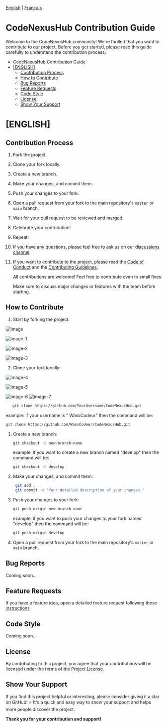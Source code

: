 
[English](CONTRIBUTING.md) | [Français](CONTRIBUTING.fr.md)
# CodeNexusHub Contribution Guide

Welcome to the CodeNexusHub community! We're thrilled that you want to contribute to our project. Before you get started, please read this guide carefully to understand the contribution process.


- [CodeNexusHub Contribution Guide](#codenexushub-contribution-guide)
- [\[ENGLISH\]](#english)
  - [Contribution Process](#contribution-process)
  - [How to Contribute](#how-to-contribute)
  - [Bug Reports](#bug-reports)
  - [Feature Requests](#feature-requests)
  - [Code Style](#code-style)
  - [License](#license)
  - [Show Your Support](#show-your-support)
 

# [ENGLISH]

## Contribution Process

1. Fork the project.
2. Clone your fork locally.
3. Create a new branch.
4. Make your changes, and commit them.
5. Push your changes to your fork.
6. Open a pull request from your fork to the main repository's `master`  or `main` branch.
7. Wait for your pull request to be reviewed and merged.
8. Celebrate your contribution!
9. Repeat!
10. If you have any questions, please feel free to ask us on our [discussions channel](https://github.com/orgs/CodeNexusHub/discussions).
11. If you want to contribute to the project, please read the [Code of Conduct](CODE_OF_CONDUCT.md) and the [Contributing Guidelines](#how-to-contribute).

    All contributions are welcome! Feel free to contribute even to small fixes.

    Make sure to discuss major changes or features with the team before starting.


## How to Contribute

1. Start by forking the project.
   
![image](https://github.com/WassCodeur/CodeNexusHub/assets/100234404/afc5328a-9593-42a4-8f69-03c1ae760524)


![image-1](https://github.com/WassCodeur/CodeNexusHub/assets/100234404/10dd2f86-3c27-480a-8250-192952cf417b)


![image-2](https://github.com/WassCodeur/CodeNexusHub/assets/100234404/7bfcbd9e-d8f4-48b4-ba6b-dd59008c83dc)


![image-3](https://github.com/WassCodeur/CodeNexusHub/assets/100234404/4523a100-3c07-4b15-91ca-7f6ca9bc2ab3)


2. Clone your fork locally:
   
![image-4](https://github.com/WassCodeur/CodeNexusHub/assets/100234404/407abb57-0674-4689-9232-9eb12113a1c7)

![image-5](https://github.com/WassCodeur/CodeNexusHub/assets/100234404/d04b153b-098b-4e4f-8a7d-4044412fd4e5)

![image-6](https://github.com/WassCodeur/CodeNexusHub/assets/100234404/40f635d9-45d4-4df9-ba65-7dd22a9cefe8)
![image-7](https://github.com/WassCodeur/CodeNexusHub/assets/100234404/a581f185-ef0b-4140-a59b-79cdf8c4c350)

```bash
   git clone https://github.com/YourUsername/CodeNexusHub.git
```
 example: if your username is " WassCodeur" then the command will be:
   ```bash
   git clone https://github.com/WassCodeur/CodeNexusHub.git
   ```

1. Create a new branch:
   ```bash
   git checkout -b new-branch-name
   ```
    example: if you want to create a new branch named "develop" then the command will be:
    ```bash
    git checkout -b develop
    ```

2. Make your changes, and commit them:
   ```bash
    git add .
    git commit -m "Your detailed description of your changes."

3. Push your changes to your fork:
    ```bash
    git push origin new-branch-name
    ```
    example: if you want to push your changes to your fork named "develop" then the command will be:
    ```bash
    git push origin develop
    ```

4. Open a pull request from your fork to the main repository's `master`  or `main` branch.
   
## Bug Reports

Coming soon...

## Feature Requests

If you have a feature idea, open a detailed feature request following these [instructions](ideas/README.md)

## Code Style

Coming soon...

## License

By contributing to this project, you agree that your contributions will be licensed under the terms of [the Project License](LICENCE).


## Show Your Support

If you find this project helpful or interesting, please consider giving it a star on GitHub! ⭐ It's a quick and easy way to show your support and helps more people discover the project.

**Thank you for your contribution and support!**


